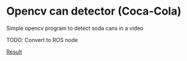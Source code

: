 # Opencv can detector (Coca-Cola)

Simple opencv program to detect soda cans in a video

TODO: Convert to ROS node

[Result](https://i.imgur.com/ETKMuv9.mp4)